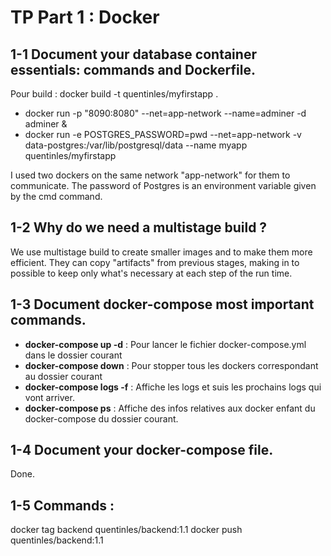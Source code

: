 # TP Part 1 : Docker

## 1-1 Document your database container essentials: commands and Dockerfile.

Pour build : docker build -t quentinles/myfirstapp .  

- docker run -p "8090:8080" --net=app-network --name=adminer -d adminer
&
- docker run -e POSTGRES_PASSWORD=pwd --net=app-network -v data-postgres:/var/lib/postgresql/data --name myapp quentinles/myfirstapp

I used two dockers on the same network "app-network" for them to communicate. The password of Postgres is an environment variable given by the cmd command.

## 1-2 Why do we need a multistage build ?

We use multistage build to create smaller images and to make them more efficient. 
They can copy "artifacts" from previous stages, making in to possible to keep only what's necessary at each step of the run time.

## 1-3 Document docker-compose most important commands. 

- **docker-compose up -d** : Pour lancer le fichier docker-compose.yml dans le dossier courant
- **docker-compose down** : Pour stopper tous les dockers correspondant au dossier courant
- **docker-compose logs -f** : Affiche les logs et suis les prochains logs qui vont arriver. 
- **docker-compose ps** : Affiche des infos relatives aux docker enfant du docker-compose du dossier courant.

## 1-4 Document your docker-compose file.

Done.

## 1-5 Commands :

docker tag backend quentinles/backend:1.1
docker push quentinles/backend:1.1 